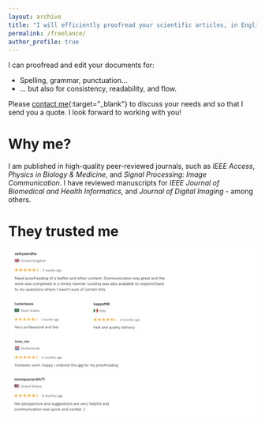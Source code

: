 ```yaml
---
layout: archive
title: "I will efficiently proofread your scientific articles, in English or French"
permalink: /freelance/
author_profile: true
---
```



I can proofread and edit your documents for:
* Spelling, grammar, punctuation...
* ... but also for consistency, readability, and flow.

Please [contact me](mailto:lucie.leveque@ensc.fr){:target="_blank"} to discuss your needs and so that I send you a quote. I look forward to working with you!

Why me?
======
I am published in high-quality peer-reviewed journals, such as _IEEE Access_, _Physics in Biology & Medicine_, and _Signal Processing: Image Communication_.
I have reviewed manuscripts for _IEEE Journal of Biomedical and Health Informatics_, and _Journal of Digital Imaging_ - among others.

They trusted me
======

<p style="text-align:left;"><img src="/images/fiverr.png" alt="Avis"></p>
